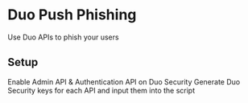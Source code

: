 # Duo Push Phishing
Use Duo APIs to phish your users

## Setup
Enable Admin API & Authentication API on Duo Security
Generate Duo Security keys for each API and input them into the script
